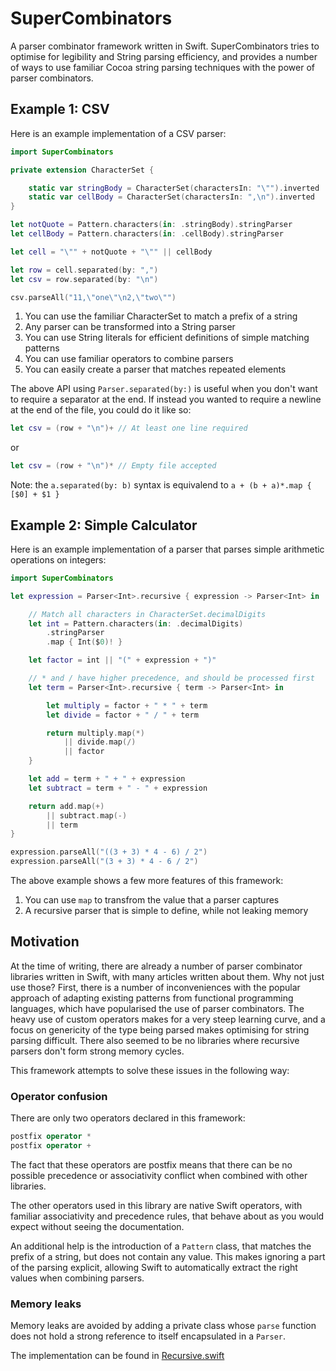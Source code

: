 # SuperCombinators

A parser combinator framework written in Swift. 
SuperCombinators tries to optimise for legibility and String parsing efficiency, and provides a number of ways to use familiar Cocoa string parsing techniques with the power of parser combinators.

## Example 1: CSV

Here is an example implementation of a CSV parser:

``` Swift
import SuperCombinators

private extension CharacterSet {

    static var stringBody = CharacterSet(charactersIn: "\"").inverted
    static var cellBody = CharacterSet(charactersIn: ",\n").inverted
}

let notQuote = Pattern.characters(in: .stringBody).stringParser
let cellBody = Pattern.characters(in: .cellBody).stringParser

let cell = "\"" + notQuote + "\"" || cellBody

let row = cell.separated(by: ",")
let csv = row.separated(by: "\n")

csv.parseAll("11,\"one\"\n2,\"two\"")
```

1. You can use the familiar CharacterSet to match a prefix of a string
2. Any parser can be transformed into a String parser
3. You can use String literals for efficient definitions of simple matching patterns
4. You can use familiar operators to combine parsers
5. You can easily create a parser that matches repeated elements

The above API using `Parser.separated(by:)` is useful when you don't want to require a separator at the end.
If instead you wanted to require a newline at the end of the file, you could do it like so:

``` Swift
let csv = (row + "\n")+ // At least one line required
```

or

``` Swift
let csv = (row + "\n")* // Empty file accepted
```

Note: the `a.separated(by: b)` syntax is equivalend to `a + (b + a)*.map { [$0] + $1 }`

## Example 2: Simple Calculator

Here is an example implementation of a parser that parses simple arithmetic operations on integers:

``` Swift
import SuperCombinators

let expression = Parser<Int>.recursive { expression -> Parser<Int> in

    // Match all characters in CharacterSet.decimalDigits
    let int = Pattern.characters(in: .decimalDigits)                       
        .stringParser
        .map { Int($0)! }

    let factor = int || "(" + expression + ")"

    // * and / have higher precedence, and should be processed first
    let term = Parser<Int>.recursive { term -> Parser<Int> in              

        let multiply = factor + " * " + term                               
        let divide = factor + " / " + term

        return multiply.map(*)
            || divide.map(/)
            || factor
    }

    let add = term + " + " + expression
    let subtract = term + " - " + expression

    return add.map(+)
        || subtract.map(-)
        || term
}

expression.parseAll("((3 + 3) * 4 - 6) / 2")
expression.parseAll("(3 + 3) * 4 - 6 / 2")

```

The above example shows a few more features of this framework:

1. You can use `map` to transfrom the value that a parser captures
2. A recursive parser that is simple to define, while not leaking memory

## Motivation

At the time of writing, there are already a number of parser combinator libraries written in Swift, with many articles written about them. Why not just use those? First, there is a number of inconveniences with the popular approach of adapting existing patterns from functional programming languages, which have popularised the use of parser combinators. The heavy use of custom operators makes for a very steep learning curve, and a focus on genericity of the type being parsed makes optimising for string parsing difficult. There also seemed to be no libraries where recursive parsers don't form strong memory cycles.

This framework attempts to solve these issues in the following way:

### Operator confusion

There are only two operators declared in this framework:

``` Swift
postfix operator *
postfix operator +
```

The fact that these operators are postfix means that there can be no possible precedence or associativity conflict when combined with other libraries.

The other operators used in this library are native Swift operators, with familiar associativity and precedence rules, that behave about as you would expect without seeing the documentation.

An additional help is the introduction of a `Pattern` class, that matches the prefix of a string, but does not contain any value. This makes ignoring a part of the parsing explicit, allowing Swift to automatically extract the right values when combining parsers.

### Memory leaks

Memory leaks are avoided by adding a private class whose `parse` function does not hold a strong reference to itself encapsulated in a `Parser`.

The implementation can be found in [Recursive.swift](Recursive.swift)
